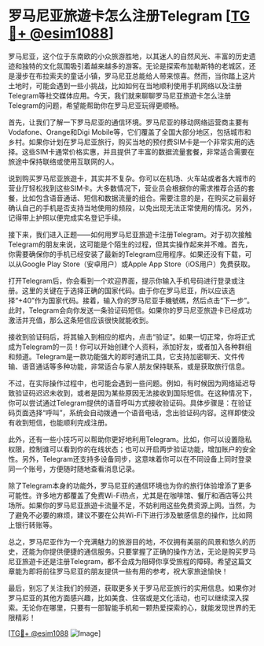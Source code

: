 # 罗马尼亚旅遊卡怎么注册Telegram [[TG💪+ @esim1088](https://t.me/s/esim1088)]

罗马尼亚，这个位于东南欧的小众旅游胜地，以其迷人的自然风光、丰富的历史遗迹和独特的文化氛围吸引着越来越多的游客。无论是探索布加勒斯特的老城区，还是漫步在布拉索夫的童话小镇，罗马尼亚总能给人带来惊喜。然而，当你踏上这片土地时，可能会遇到一些小挑战，比如如何在当地顺利使用手机网络以及注册Telegram等社交媒体应用。今天，我们就来聊聊罗马尼亚旅遊卡怎么注册Telegram的问题，希望能帮助你在罗马尼亚玩得更顺畅。

首先，让我们了解一下罗马尼亚的通信环境。罗马尼亚的移动网络运营商主要有Vodafone、Orange和Digi Mobile等，它们覆盖了全国大部分地区，包括城市和乡村。如果你计划在罗马尼亚旅行，购买当地的预付费SIM卡是一个非常实用的选择。这些SIM卡通常价格实惠，并且提供了丰富的数据流量套餐，非常适合需要在旅途中保持联络或使用互联网的人。

说到购买罗马尼亚旅遊卡，其实并不复杂。你可以在机场、火车站或者各大城市的营业厅轻松找到这些SIM卡。大多数情况下，营业员会根据你的需求推荐合适的套餐，比如包含语音通话、短信和数据流量的组合。需要注意的是，在购买之前最好确认自己的手机是否支持当地使用的频段，以免出现无法正常使用的情况。另外，记得带上护照以便完成实名登记手续。

接下来，我们进入正题——如何用罗马尼亚旅遊卡注册Telegram。对于初次接触Telegram的朋友来说，这可能是个陌生的过程，但其实操作起来并不难。首先，你需要确保你的手机已经安装了最新的Telegram应用程序。如果还没有下载，可以从Google Play Store（安卓用户）或Apple App Store（iOS用户）免费获取。

打开Telegram后，你会看到一个欢迎界面，提示你输入手机号码进行登录或注册。这里的关键在于选择正确的国家代码。由于你在罗马尼亚，所以应该选择“+40”作为国家代码。接着，输入你的罗马尼亚手機號碼，然后点击“下一步”。此时，Telegram会向你发送一条验证码短信。如果你的罗马尼亚旅遊卡已经成功激活并充值，那么这条短信应该很快就能收到。

接收到验证码后，将其输入到相应的框内，点击“验证”。如果一切正常，你将正式成为Telegram的一员！你可以开始创建个人资料，添加好友，或者加入各种群组和频道。Telegram是一款功能强大的即时通讯工具，它支持加密聊天、文件传输、语音通话等多种功能，非常适合与家人朋友保持联系，或是获取旅行信息。

不过，在实际操作过程中，也可能会遇到一些问题。例如，有时候因为网络延迟导致验证码迟迟未收到，或者是因为某些原因无法接收到国际短信。在这种情况下，你可以尝试通过Telegram提供的语音呼叫方式接收验证码。具体步骤是：在验证码页面选择“呼叫”，系统会自动拨通一个语音电话，念出验证码内容。这样即使没有收到短信，也能顺利完成注册。

此外，还有一些小技巧可以帮助你更好地利用Telegram。比如，你可以设置隐私权限，控制谁可以看到你的在线状态；也可以开启两步验证功能，增加账户的安全性。另外，Telegram还支持多设备同步，这意味着你可以在不同设备上同时登录同一个账号，方便随时随地查看消息记录。

除了Telegram本身的功能外，罗马尼亚的通信环境也为你的旅行体验增添了更多可能性。许多地方都覆盖了免费Wi-Fi热点，尤其是在咖啡馆、餐厅和酒店等公共场所。如果你的罗马尼亚旅遊卡流量不足，不妨利用这些免费资源上网。当然，为了避免不必要的麻烦，建议不要在公共Wi-Fi下进行涉及敏感信息的操作，比如网上银行转账等。

总之，罗马尼亚作为一个充满魅力的旅游目的地，不仅拥有美丽的风景和悠久的历史，还能为你提供便捷的通信服务。只要掌握了正确的操作方法，无论是购买罗马尼亚旅遊卡还是注册Telegram，都不会成为阻碍你享受旅程的障碍。希望这篇文章能为即将前往罗马尼亚的朋友提供一些有用的参考，祝大家旅途愉快！

最后，别忘了关注我们的频道，获取更多关于罗马尼亚旅行的实用信息。如果你对罗马尼亚的其他方面感兴趣，比如美食、住宿或是文化活动，也可以继续深入探索。无论你在哪里，只要有一部智能手机和一颗热爱探索的心，就能发现世界的无限精彩！

[[TG💪+ @esim1088](https://t.me/s/esim1088) ![Image](https://i.postimg.cc/4NQfJmqS/Snipaste-2025-05-13-00-14-12.png)]